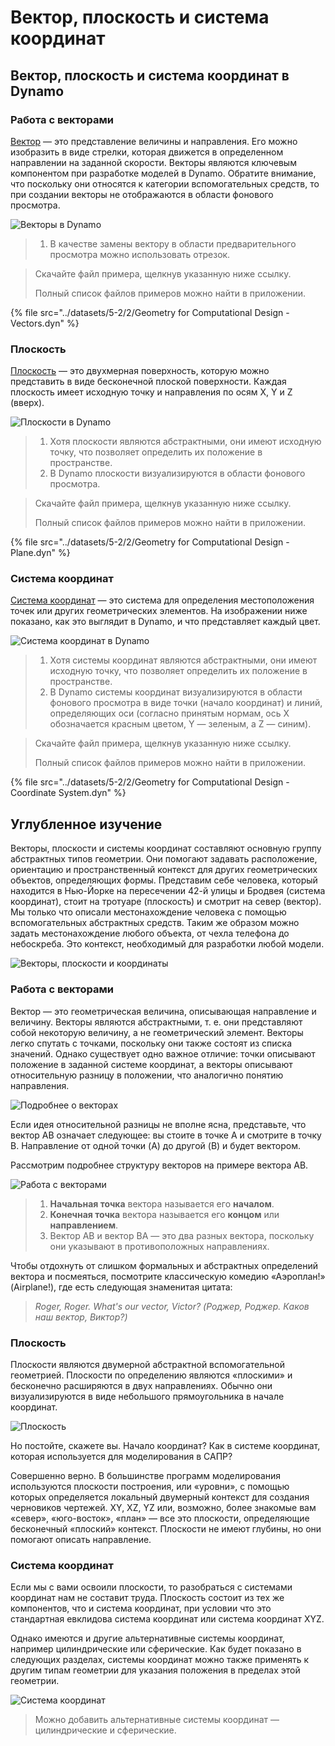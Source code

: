 # Вектор, плоскость и система координат

## Вектор, плоскость и система координат в Dynamo

### Работа с векторами

[Вектор](5-2\_vectors.md#vector-1) — это представление величины и направления. Его можно изобразить в виде стрелки, которая движется в определенном направлении на заданной скорости. Векторы являются ключевым компонентом при разработке моделей в Dynamo. Обратите внимание, что поскольку они относятся к категории вспомогательных средств, то при создании векторы не отображаются в области фонового просмотра.

![Векторы в Dynamo](../images/5-2/2/GeometryforComputationalDesign-vectors.jpg)

> 1. В качестве замены вектору в области предварительного просмотра можно использовать отрезок.

> Скачайте файл примера, щелкнув указанную ниже ссылку.
>
> Полный список файлов примеров можно найти в приложении.

{% file src="../datasets/5-2/2/Geometry for Computational Design - Vectors.dyn" %}

### Плоскость

[Плоскость](5-2\_vectors.md#plane-1) — это двухмерная поверхность, которую можно представить в виде бесконечной плоской поверхности. Каждая плоскость имеет исходную точку и направления по осям X, Y и Z (вверх).

![Плоскости в Dynamo](../images/5-2/2/GeometryforComputationalDesign-plane.jpg)

> 1. Хотя плоскости являются абстрактными, они имеют исходную точку, что позволяет определить их положение в пространстве.
> 2. В Dynamo плоскости визуализируются в области фонового просмотра.

> Скачайте файл примера, щелкнув указанную ниже ссылку.
>
> Полный список файлов примеров можно найти в приложении.

{% file src="../datasets/5-2/2/Geometry for Computational Design - Plane.dyn" %}

### Система координат

[Система координат](5-2\_vectors.md#coordinate-system-1) — это система для определения местоположения точек или других геометрических элементов. На изображении ниже показано, как это выглядит в Dynamo, и что представляет каждый цвет.

![Система координат в Dynamo](../images/5-2/2/GeometryforComputationalDesign-Coordinate.jpg)

> 1. Хотя системы координат являются абстрактными, они имеют исходную точку, что позволяет определить их положение в пространстве.
> 2. В Dynamo системы координат визуализируются в области фонового просмотра в виде точки (начало координат) и линий, определяющих оси (согласно принятым нормам, ось X обозначается красным цветом, Y — зеленым, а Z — синим).

> Скачайте файл примера, щелкнув указанную ниже ссылку.
>
> Полный список файлов примеров можно найти в приложении.

{% file src="../datasets/5-2/2/Geometry for Computational Design - Coordinate System.dyn" %}

## Углубленное изучение

Векторы, плоскости и системы координат составляют основную группу абстрактных типов геометрии. Они помогают задавать расположение, ориентацию и пространственный контекст для других геометрических объектов, определяющих формы. Представим себе человека, который находится в Нью-Йорке на пересечении 42-й улицы и Бродвея (система координат), стоит на тротуаре (плоскость) и смотрит на север (вектор). Мы только что описали местонахождение человека с помощью вспомогательных абстрактных средств. Таким же образом можно задать местонахождение любого объекта, от чехла телефона до небоскреба. Это контекст, необходимый для разработки любой модели.

![Векторы, плоскости и координаты](../images/5-2/2/VectorsPlanesCoodinates.jpg)

### Работа с векторами

Вектор — это геометрическая величина, описывающая направление и величину. Векторы являются абстрактными, т. е. они представляют собой некоторую величину, а не геометрический элемент. Векторы легко спутать с точками, поскольку они также состоят из списка значений. Однако существует одно важное отличие: точки описывают положение в заданной системе координат, а векторы описывают относительную разницу в положении, что аналогично понятию направления.

![Подробнее о векторах](../images/5-2/2/Vector-Detailed.jpg)

Если идея относительной разницы не вполне ясна, представьте, что вектор AB означает следующее: вы стоите в точке A и смотрите в точку B. Направление от одной точки (A) до другой (B) и будет вектором.

Рассмотрим подробнее структуру векторов на примере вектора AB.

![Работа с векторами](../images/5-2/2/Vector.jpg)

> 1. **Начальная точка** вектора называется его **началом**.
> 2. **Конечная точка** вектора называется его **концом** или **направлением**.
> 3. Вектор AB и вектор BA — это два разных вектора, поскольку они указывают в противоположных направлениях.

Чтобы отдохнуть от слишком формальных и абстрактных определений вектора и посмеяться, посмотрите классическую комедию «Аэроплан!» (Airplane!), где есть следующая знаменитая цитата:

> _Roger, Roger. What's our vector, Victor? (Роджер, Роджер. Каков наш вектор, Виктор?)_

### Плоскость

Плоскости являются двумерной абстрактной вспомогательной геометрией. Плоскости по определению являются «плоскими» и бесконечно расширяются в двух направлениях. Обычно они визуализируются в виде небольшого прямоугольника в начале координат.

![Плоскость](../images/5-2/2/Plane.jpg)

Но постойте, скажете вы. Начало координат? Как в системе координат, которая используется для моделирования в САПР?

Совершенно верно. В большинстве программ моделирования используются плоскости построения, или «уровни», с помощью которых определяется локальный двумерный контекст для создания черновиков чертежей. XY, XZ, YZ или, возможно, более знакомые вам «север», «юго-восток», «план» — все это плоскости, определяющие бесконечный «плоский» контекст. Плоскости не имеют глубины, но они помогают описать направление.

### Система координат

Если мы с вами освоили плоскости, то разобраться с системами координат нам не составит труда. Плоскость состоит из тех же компонентов, что и система координат, при условии что это стандартная евклидова система координат или система координат XYZ.

Однако имеются и другие альтернативные системы координат, например цилиндрические или сферические. Как будет показано в следующих разделах, системы координат можно также применять к другим типам геометрии для указания положения в пределах этой геометрии.

![Система координат](../images/5-2/2/CoordinateSystem.jpg)

> Можно добавить альтернативные системы координат — цилиндрические и сферические.
